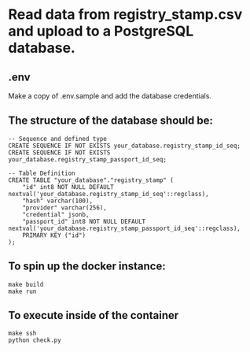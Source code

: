 # Read data from registry_stamp.csv and upload to a PostgreSQL database.

## .env

Make a copy of .env.sample and add the database credentials.

## The structure of the database should be:

```
-- Sequence and defined type
CREATE SEQUENCE IF NOT EXISTS your_database.registry_stamp_id_seq;
CREATE SEQUENCE IF NOT EXISTS your_database.registry_stamp_passport_id_seq;

-- Table Definition
CREATE TABLE "your_database"."registry_stamp" (
    "id" int8 NOT NULL DEFAULT nextval('your_database.registry_stamp_id_seq'::regclass),
    "hash" varchar(100),
    "provider" varchar(256),
    "credential" jsonb,
    "passport_id" int8 NOT NULL DEFAULT nextval('your_database.registry_stamp_passport_id_seq'::regclass),
    PRIMARY KEY ("id")
);
```

## To spin up the docker instance:

```
make build
make run
```

## To execute inside of the container

```
make ssh
python check.py
```
